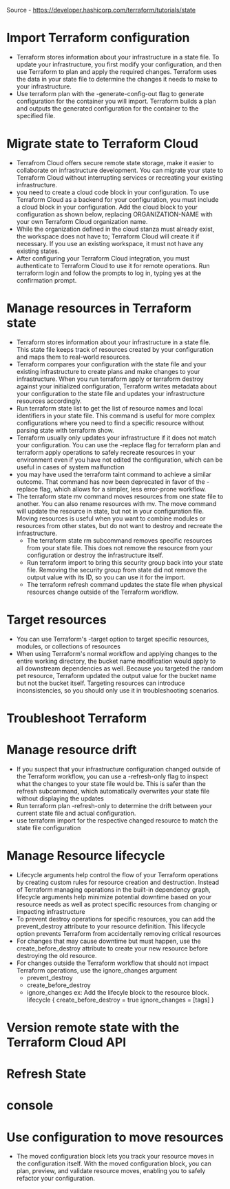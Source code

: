 Source - https://developer.hashicorp.com/terraform/tutorials/state

# Import Terraform configuration
- Terraform stores information about your infrastructure in a state file. To update your infrastructure, you first modify your configuration, and then use Terraform to plan and apply the required changes. Terraform uses the data in your state file to determine the changes it needs to make to your infrastructure.
- Use terraform plan with the -generate-config-out flag to generate configuration for the container you will import. Terraform builds a plan and outputs the generated configuration for the container to the specified file.

# Migrate state to Terraform Cloud
- Terrafrom Cloud offers secure remote state storage, make it easier to collaborate on infrastructure development. You can migrate your state to Terraform Cloud without interrupting services or recreating your existing infrastructure.
- you need to create a cloud code block in your configuration. To use Terraform Cloud as a backend for your configuration, you must include a cloud block in your configuration. Add the cloud block to your configuration as shown below, replacing ORGANIZATION-NAME with your own Terraform Cloud organization name.
- While the organization defined in the cloud stanza must already exist, the workspace does not have to; Terraform Cloud will create it if necessary. If you use an existing workspace, it must not have any existing states.
- After configuring your Terraform Cloud integration, you must authenticate to Terraform Cloud to use it for remote operations.
    Run terraform login and follow the prompts to log in, typing yes at the confirmation prompt.
    
# Manage resources in Terraform state
- Terraform stores information about your infrastructure in a state file. This state file keeps track of resources created by your configuration and maps them to real-world resources.
- Terraform compares your configuration with the state file and your existing infrastructure to create plans and make changes to your infrastructure. When you run terraform apply or terraform destroy against your initialized configuration, Terraform writes metadata about your configuration to the state file and updates your infrastructure resources accordingly.
- Run terraform state list to get the list of resource names and local identifiers in your state file. This command is useful for more complex configurations where you need to find a specific resource without parsing state with terraform show.
- Terraform usually only updates your infrastructure if it does not match your configuration. You can use the -replace flag for terraform plan and terraform apply operations to safely recreate resources in your environment even if you have not edited the configuration, which can be useful in cases of system malfunction
- you may have used the terraform taint command to achieve a similar outcome. That command has now been deprecated in favor of the -replace flag, which allows for a simpler, less error-prone workflow.
- The terraform state mv command moves resources from one state file to another. You can also rename resources with mv. The move command will update the resource in state, but not in your configuration file. Moving resources is useful when you want to combine modules or resources from other states, but do not want to destroy and recreate the infrastructure.
	- The terraform state rm subcommand removes specific resources from your state file. This does not remove the resource from your configuration or destroy the infrastructure itself.
    - Run terraform import to bring this security group back into your state file. Removing the security group from state did not remove the output value with its ID, so you can use it for the import.
    - The terraform refresh command updates the state file when physical resources change outside of the Terraform workflow.

# Target resources
- You can use Terraform's -target option to target specific resources, modules, or collections of resources
- When using Terraform's normal workflow and applying changes to the entire working directory, the bucket name modification would apply to all downstream dependencies as well. Because you targeted the random pet resource, Terraform updated the output value for the bucket name but not the bucket itself. Targeting resources can introduce inconsistencies, so you should only use it in troubleshooting scenarios.

# Troubleshoot Terraform

# Manage resource drift
- If you suspect that your infrastructure configuration changed outside of the Terraform workflow, you can use a -refresh-only flag to inspect what the changes to your state file would be. This is safer than the refresh subcommand, which automatically overwrites your state file without displaying the updates
- Run terraform plan -refresh-only to determine the drift between your current state file and actual configuration.
- use terraform import for the respective changed resource to match the state file configuration

# Manage Resource lifecycle
- Lifecycle arguments help control the flow of your Terraform operations by creating custom rules for resource creation and destruction. Instead of Terraform managing operations in the built-in dependency graph, lifecycle arguments help minimize potential downtime based on your resource needs as well as protect specific resources from changing or impacting infrastructure
- To prevent destroy operations for specific resources, you can add the prevent_destroy attribute to your resource definition. This lifecycle option prevents Terraform from accidentally removing critical resources
- For changes that may cause downtime but must happen, use the create_before_destroy attribute to create your new resource before destroying the old resource.
- For changes outside the Terraform workflow that should not impact Terraform operations, use the ignore_changes argument 
  - prevent_destroy
  - create_before_destroy
  - ignore_changes
  ex: Add the lifecyle block to the resource block.
    lifecycle {
      create_before_destroy = true
      ignore_changes        = [tags]
    }
# Version remote state with the Terraform Cloud API
# Refresh State
# console
# Use configuration to move resources
- The moved configuration block lets you track your resource moves in the configuration itself. With the moved configuration block, you can plan, preview, and validate resource moves, enabling you to safely refactor your configuration.
